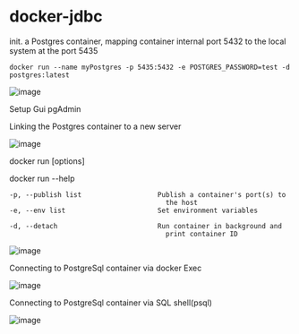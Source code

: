 # docker-jdbc

init. a Postgres container, mapping container internal port 5432 to the local system at the port 5435

````
docker run --name myPostgres -p 5435:5432 -e POSTGRES_PASSWORD=test -d postgres:latest
````

![image](https://user-images.githubusercontent.com/17804600/119436141-efceb480-bd1b-11eb-9158-ac7b703e02b0.png)


Setup Gui pgAdmin 

Linking the Postgres container to a new server

![image](https://user-images.githubusercontent.com/17804600/119435564-a7fb5d80-bd1a-11eb-924d-bb90ae279ec2.png)

docker run [options]

docker run --help

````
-p, --publish list                   Publish a container's port(s) to
                                       the host
-e, --env list                       Set environment variables

-d, --detach                         Run container in background and
                                       print container ID
````

![image](https://user-images.githubusercontent.com/17804600/119532437-2a206c00-bd85-11eb-8a96-e25d81c23902.png)

Connecting to PostgreSql container via docker Exec 

![image](https://user-images.githubusercontent.com/17804600/119606115-3d1d5580-bdf2-11eb-95d3-ad2960724899.png)

Connecting to PostgreSql container via SQL shell(psql) 

![image](https://user-images.githubusercontent.com/17804600/119606214-71911180-bdf2-11eb-87a6-08342c16b089.png)


